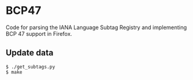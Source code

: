 BCP47
=====

Code for parsing the IANA Language Subtag Registry and implementing BCP 47 support in Firefox.

Update data
-----------

```
$ ./get_subtags.py
$ make
```

